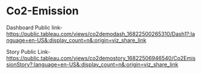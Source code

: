 # Co2-Emission


Dashboard Public link-https://public.tableau.com/views/co2demodash_16822500265310/Dash1?:language=en-US&:display_count=n&:origin=viz_share_link

Story Public Link-https://public.tableau.com/views/co2demostory_16822506946540/Co2EmissionStory?:language=en-US&:display_count=n&:origin=viz_share_link

